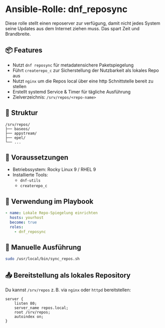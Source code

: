 # Ansible-Rolle: dnf_reposync

Diese rolle stellt einen reposerver zur verfügung, damit nicht jedes System seine Updates aus dem Internet ziehen muss. Das spart Zeit und Brandbreite.

## 📦 Features

- Nutzt `dnf reposync` für metadatensichere Paketspiegelung
- Führt `createrepo_c` zur Sicherstellung der Nutzbarkeit als lokales Repo aus
- Nutzt `nginx` um die Repos local über eine http Schnittstelle bereit zu stellen
- Erstellt systemd Service & Timer für tägliche Ausführung
- Zielverzeichnis: `/srv/repos/<repo-name>`

## 📁 Struktur

```text
/srv/repos/
├── baseos/
├── appstream/
├── epel/
└── ...
```

## 🧰 Voraussetzungen

- Betriebssystem: Rocky Linux 9 / RHEL 9
- Installierte Tools:
  - `dnf-utils`
  - `createrepo_c`

## 🧪 Verwendung im Playbook

```yaml
- name: Lokale Repo-Spiegelung einrichten
  hosts: yourhost
  become: true
  roles:
    - dnf_reposync
```

## 🔁 Manuelle Ausführung

```bash
sudo /usr/local/bin/sync_repos.sh
```

## 📤 Bereitstellung als lokales Repository

Du kannst `/srv/repos` z. B. via `nginx` oder `httpd` bereitstellen:

```nginx
server {
    listen 80;
    server_name repos.local;
    root /srv/repos;
    autoindex on;
}
```
